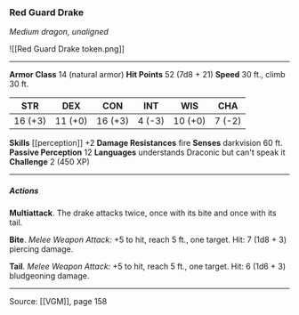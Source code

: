 ### Red Guard Drake
_Medium dragon, unaligned_

![[Red Guard Drake token.png]]




---

**Armor Class** 14 (natural armor)
**Hit Points** 52 (7d8 + 21)
**Speed** 30 ft., climb 30 ft.

| STR     | DEX     | CON     | INT     | WIS     | CHA     |
|---------|---------|---------|---------|---------|---------|
| 16 (+3) | 11 (+0) | 16 (+3) | 4 (-3) | 10 (+0) | 7 (-2) |

**Skills** [[perception]] +2
**Damage Resistances** fire
**Senses** darkvision 60 ft.
**Passive Perception** 12
**Languages** understands Draconic but can't speak it
**Challenge** 2 (450 XP)

---

##### Actions
**Multiattack**. The drake attacks twice, once with its bite and once with its tail.

**Bite**. _Melee Weapon Attack:_ +5 to hit, reach 5 ft., one target. Hit: 7 (1d8 + 3) piercing damage.

**Tail**. _Melee Weapon Attack:_ +5 to hit, reach 5 ft., one target. Hit: 6 (1d6 + 3) bludgeoning damage.


---

Source: [[VGM]], page 158